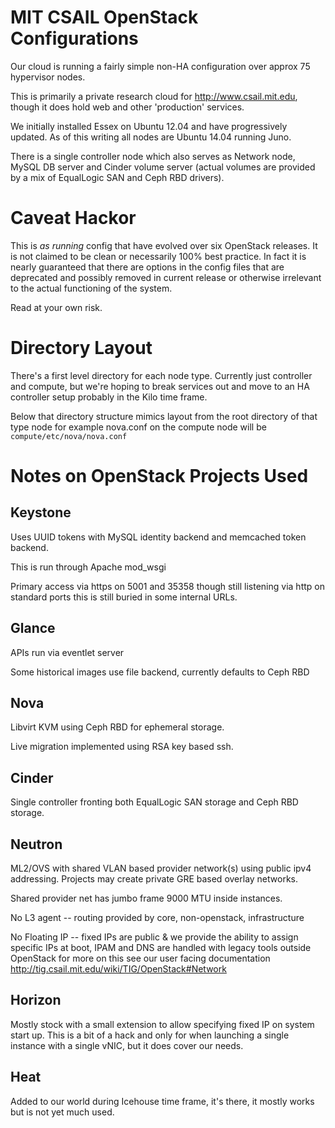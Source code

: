 # MIT CSAIL OpenStack Configurations

Our cloud is running a fairly simple non-HA configuration over approx
75 hypervisor nodes.

This is primarily a private research cloud for
<http://www.csail.mit.edu>, though it does hold web and other
'production' services.

We initially installed Essex on Ubuntu 12.04 and have progressively
updated.  As of this writing all nodes are Ubuntu 14.04 running Juno.

There is a single controller node which also serves as Network node,
MySQL DB server and Cinder volume server (actual volumes are provided
by a mix of EqualLogic SAN and Ceph RBD drivers).

# Caveat Hackor

This is *as running* config that have evolved over six OpenStack
releases. It is not claimed to be clean or necessarily 100% best
practice. In fact it is nearly guaranteed that there are options in
the config files that are deprecated and possibly removed in current
release or otherwise irrelevant to the actual functioning of the
system.

Read at your own risk.

# Directory Layout

There's a first level directory for each node type. Currently just
controller and compute, but we're hoping to break services out and
move to an HA controller setup probably in the Kilo time frame.

Below that directory structure mimics layout from the root directory
of that type node for example nova.conf on the compute node will be
`compute/etc/nova/nova.conf`

# Notes on OpenStack Projects Used

## Keystone

Uses UUID tokens with MySQL identity backend and memcached token
backend.

This is run through Apache mod_wsgi

Primary access via https on 5001 and 35358 though still listening via
http on standard ports this is still buried in some internal URLs.

## Glance

APIs run via eventlet server

Some historical images use file backend, currently defaults to
Ceph RBD

## Nova

Libvirt KVM using Ceph RBD for ephemeral storage.

Live migration implemented using RSA key based ssh.

## Cinder

Single controller fronting both EqualLogic SAN storage and Ceph RBD
storage.

## Neutron

ML2/OVS with shared VLAN based provider network(s) using public ipv4
addressing. Projects may create private GRE based overlay networks.

Shared provider net has jumbo frame 9000 MTU inside instances.

No L3 agent -- routing provided by core, non-openstack, infrastructure

No Floating IP -- fixed IPs are public & we provide the ability to
assign specific IPs at boot, IPAM and DNS are handled with legacy
tools outside OpenStack for more on this see our user facing
documentation <http://tig.csail.mit.edu/wiki/TIG/OpenStack#Network>

## Horizon

Mostly stock with a small extension to allow specifying fixed IP on
system start up.  This is a bit of a hack and only for when launching a
single instance with a single vNIC, but it does cover our needs.

## Heat

Added to our world during Icehouse time frame, it's there, it mostly
works but is not yet much used.
 
